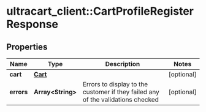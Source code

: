 # ultracart_client::CartProfileRegisterResponse

## Properties
Name | Type | Description | Notes
------------ | ------------- | ------------- | -------------
**cart** | [**Cart**](Cart.md) |  | [optional] 
**errors** | **Array&lt;String&gt;** | Errors to display to the customer if they failed any of the validations checked | [optional] 


